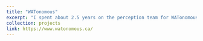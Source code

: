 ```yaml
---
title: "WATonomous"
excerpt: "I spent about 2.5 years on the perception team for WATonomous, a student team participating in the SAE AutoDrive Challenge. I spent time training models on custom datasets to do 3D dynamic object detection, lane detection, and 2D sign detection. I then pivoted to working on a research project, where we looked into sim2real domain adaptation for lane detection. This work resulted in a publication at IV2022. More information on the paper can be found in the Publications page.<br/><img src='/images/projects/wato_car.png' style='width:512px;'>"
collection: projects
link: https://www.watonomous.ca/
---
```

